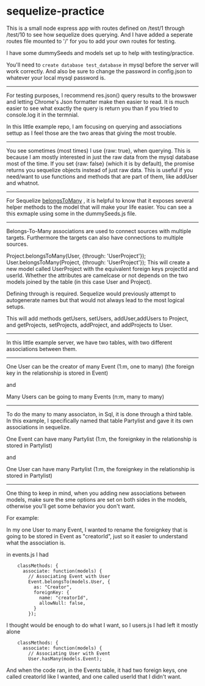 # sequelize-practice

This is a small node express app with routes defined on /test/1 through /test/10 to see how sequelize does querying.  And I have added a seperate routes file mounted to '/' for you to add your own routes for testing.

I have some dummySeeds and models set up to help with testing/practice.

You'll need to ```create database test_database``` in mysql before the server will work correctly.  And also be sure to change the password in config.json to whatever your local mysql password is.

----


For testing purposes, I recommend res.json() query results to the browswer and letting Chrome's Json formatter make then easier to read.  It is much easier to see what exactly the query is return you than if you tried to console.log it in the termnial.

In this little example repo, I am focusing on querying and associations settup as I feel those are the two areas that giving the most trouble.  

---
You see sometimes (most times) I use {raw: true}, when querying.  This is because I am mostly interested in just the raw data from the mysql database most of the time.  If you set {raw: false} (which it is by default), the promise returns you sequelize objects instead of just raw data.  This is useful if you need/want to use functions and methods that are part of them, like addUser and whatnot.

---

For Sequelize [belongsToMany](http://docs.sequelizejs.com/manual/tutorial/associations.html#belongs-to-many-associations) ,
it is helpful to know that it exposes several helper methods to the model that will make your life easier.  You can see a this exmaple using some in the dummySeeds.js file.

---
Belongs-To-Many associations are used to connect sources with multiple targets. Furthermore the targets can also have connections to multiple sources.

Project.belongsToMany(User, {through: 'UserProject'});
User.belongsToMany(Project, {through: 'UserProject'});
This will create a new model called UserProject with the equivalent foreign keys projectId and userId. Whether the attributes are camelcase or not depends on the two models joined by the table (in this case User and Project).

Defining through is required. Sequelize would previously attempt to autogenerate names but that would not always lead to the most logical setups.

This will add methods getUsers, setUsers, addUser,addUsers to Project, and getProjects, setProjects, addProject, and addProjects to User.

---

In this little example server, we have two tables, with two different associations between them.

---
One User can be the creator of many Event
(1:m, one to many)
(the foreign key in the relationship is stored in Event)

and

Many Users can be going to many Events
(n:m, many to many)

---

To do the many to many associaton, in Sql, it is done through a third table.  In this example, I specifically named that table Partylist and gave it its own associations in sequelize.

One Event can have many Partylist
(1:m, the foreignkey in the relationship is stored in Partylist)

and 

One User can have many Partylist
(1:m, the foreignkey in the relationship is stored in Partylist)

---

One thing to keep in mind, when you adding new associations between models, make sure the sme options are set on both sides in the models, otherwise you'll get some behavior you don't want.

For example:

In my one User to many Event, I wanted to rename the foreignkey that is going to be stored in Event as "creatorId", just so it easier to understand what the association is.

in events.js I had 
```
    classMethods: {
      associate: function(models) {
        // Associating Event with User
        Event.belongsTo(models.User, {
          as: "Creator",
          foreignKey: {
            name: "creatorId",
            allowNull: false,
          }
        });

```

I thought would be enough to do what I want, so I users.js I had left it mostly alone

```
    classMethods: {
      associate: function(models) {
        // Associating User with Event
        User.hasMany(models.Event);
```

And when the code ran, in the Events table, it had two foreign keys, one called creatorId like I wanted, and one called userId that I didn't want.